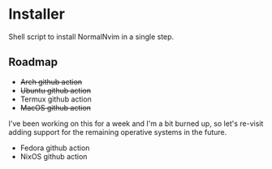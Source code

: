 # Installer
Shell script to install NormalNvim in a single step.

## Roadmap

* ~~Arch github action~~
* ~~Ubuntu github action~~
* Termux github action
* ~~MacOS github action~~

I've been working on this for a week and I'm a bit burned up, so let's re-visit adding support for the remaining operative systems in the future.

* Fedora github action
* NixOS github action
